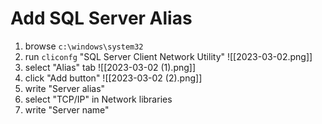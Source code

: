 # Add SQL Server Alias

1. browse `c:\windows\system32`
2. run `cliconfg` "SQL Server Client Network Utility"
![[2023-03-02.png]]
4. select "Alias" tab
![[2023-03-02 (1).png]]
5. click "Add button"
![[2023-03-02 (2).png]]
6. write "Server alias"
7. select "TCP/IP" in Network libraries
8. write "Server name"
